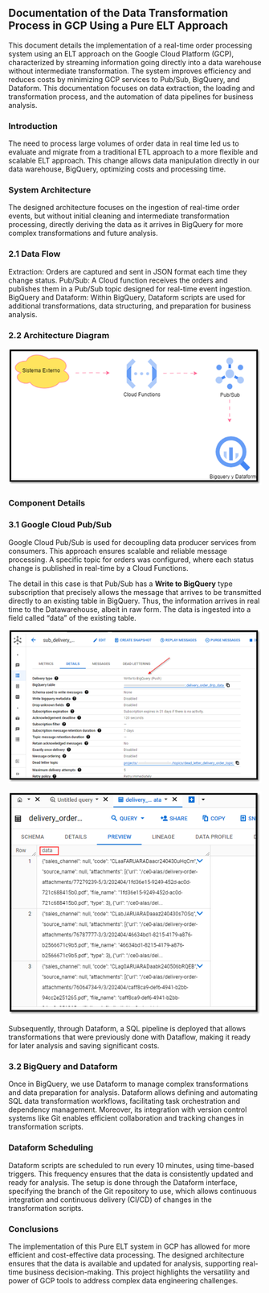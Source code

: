 ## Documentation of the Data Transformation Process in GCP Using a Pure ELT Approach

This document details the implementation of a real-time order processing system using an ELT approach on the Google Cloud Platform (GCP), characterized by streaming information going directly into a data warehouse without intermediate transformation. The system improves efficiency and reduces costs by minimizing GCP services to Pub/Sub, BigQuery, and Dataform. This documentation focuses on data extraction, the loading and transformation process, and the automation of data pipelines for business analysis.

### Introduction
The need to process large volumes of order data in real time led us to evaluate and migrate from a traditional ETL approach to a more flexible and scalable ELT approach. This change allows data manipulation directly in our data warehouse, BigQuery, optimizing costs and processing time.

### System Architecture
The designed architecture focuses on the ingestion of real-time order events, but without initial cleaning and intermediate transformation processing, directly deriving the data as it arrives in BigQuery for more complex transformations and future analysis.

### 2.1 Data Flow
Extraction: Orders are captured and sent in JSON format each time they change status.
Pub/Sub: A Cloud function receives the orders and publishes them in a Pub/Sub topic designed for real-time event ingestion.
BigQuery and Dataform: Within BigQuery, Dataform scripts are used for additional transformations, data structuring, and preparation for business analysis.
### 2.2 Architecture Diagram
![Architecture ELT](Img/ELT_Pure_architect.png) 

### Component Details
### 3.1 Google Cloud Pub/Sub
Google Cloud Pub/Sub is used for decoupling data producer services from consumers. This approach ensures scalable and reliable message processing. A specific topic for orders was configured, where each status change is published in real-time by a Cloud Functions.

The detail in this case is that Pub/Sub has a **Write to BigQuery** type subscription that precisely allows the message that arrives to be transmitted directly to an existing table in BigQuery. Thus, the information arrives in real time to the Datawarehouse, albeit in raw form. The data is ingested into a field called “data” of the existing table.

![PubSub](Img/wirte_to_bigquery.png) 

![Bigquery](Img/data_Bigquery.png) 

Subsequently, through Dataform, a SQL pipeline is deployed that allows transformations that were previously done with Dataflow, making it ready for later analysis and saving significant costs.

### 3.2 BigQuery and Dataform
Once in BigQuery, we use Dataform to manage complex transformations and data preparation for analysis. Dataform allows defining and automating SQL data transformation workflows, facilitating task orchestration and dependency management. Moreover, its integration with version control systems like Git enables efficient collaboration and tracking changes in transformation scripts.

### Dataform Scheduling
Dataform scripts are scheduled to run every 10 minutes, using time-based triggers. This frequency ensures that the data is consistently updated and ready for analysis. The setup is done through the Dataform interface, specifying the branch of the Git repository to use, which allows continuous integration and continuous delivery (CI/CD) of changes in the transformation scripts.

### Conclusions
The implementation of this Pure ELT system in GCP has allowed for more efficient and cost-effective data processing. The designed architecture ensures that the data is available and updated for analysis, supporting real-time business decision-making. This project highlights the versatility and power of GCP tools to address complex data engineering challenges.
